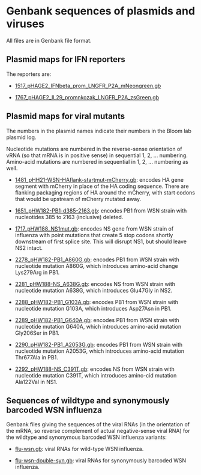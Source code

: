 # Genbank sequences of plasmids and viruses

All files are in Genbank file format.

## Plasmid maps for IFN reporters

The reporters are:

 - [1517_pHAGE2_IFNbeta_prom_LNGFR_P2A_mNeongreen.gb](1517_pHAGE2_IFNbeta_prom_LNGFR_P2A_mNeongreen.gb)

 - [1767_pHAGE2_IL29_promnkozak_LNGFR_P2A_zsGreen.gb](1767_pHAGE2_IL29_promnkozak_LNGFR_P2A_zsGreen.gb)

## Plasmid maps for viral mutants
The numbers in the plasmid names indicate their numbers in the Bloom lab plasmid log.

Nucleotide mutations are numbered in the reverse-sense orientation of vRNA (so that mRNA is in positive sense) in sequential 1, 2, ... numbering.
Amino-acid mutations are numbered in sequential in 1, 2, ... numbering as well.

 - [1481_pHH21-WSN-HAflank-startmut-mCherry.gb](1481_pHH21-WSN-HAflank-startmut-mCherry.gb): encodes HA gene segment with mCherry in place of the HA coding sequence. There are flanking packaging regions of HA around the mCherry, with start codons that would be upstream of mCherry mutated away.

 - [1651_pHW182-PB1-d385-2163.gb](1651_pHW182-PB1-d385-2163.gb): encodes PB1 from WSN strain with nucleotides 385 to 2163 (inclusive) deleted.

 - [1717_pHW188_NS1mut.gb](1717_pHW188_NS1mut.gb): encodes NS gene from WSN strain of influenza with point mutations that create 5 stop codons shortly downstream of first splice site. This will disrupt NS1, but should leave NS2 intact.

 - [2278_pHW182-PB1_A860G.gb](2278_pHW182-PB1_A860G.gb): encodes PB1 from WSN strain with nucleotide mutation A860G, which introduces amino-acid change Lys279Arg in PB1.

 - [2281_pHW188-NS_A638G.gb](2281_pHW188-NS_A638G.gb): encodes NS from WSN strain with nucleotide mutation A638G, which introduces Glu47Gly in NS2.

 - [2288_pHW182-PB1_G103A.gb](2288_pHW182-PB1_G103A.gb): encodes PB1 from WSN strain with nucleotide mutation G103A, which introduces Asp27Asn in PB1.

 - [2289_pHW182-PB1_G640A.gb](2289_pHW182-PB1_G640A.gb): encodes PB1 from WSN strain with nucleotide mutation G640A, which introduces amino-acid mutation Gly206Ser in PB1.

 - [2290_pHW182-PB1_A2053G.gb](2290_pHW182-PB1_A2053G.gb): encodes PB1 from WSN strain with nucleotide mutation A2053G, which introduces amino-acid mutation Thr677Ala in PB1.

 - [2292_pHW188-NS_C391T.gb](2292_pHW188-NS_C391T.gb): encodes NS from WSN strain with nucleotide mutation C391T, which introduces amino-cid mutation Ala122Val in NS1.

## Sequences of wildtype and synonymously barcoded WSN influenza
Genbank files giving the sequences of the viral RNAs (in the orientation of the mRNA, so reverse complement of actual negative-sense viral RNA) for the wildtype and synonymous barcoded WSN influenza variants:

 - [flu-wsn.gb](flu-wsn.gb): viral RNAs for wild-type WSN influenza.

 - [flu-wsn-double-syn.gb](flu-wsn-double-syn.gb): viral RNAs for synonymously barcoded WSN influenza.

